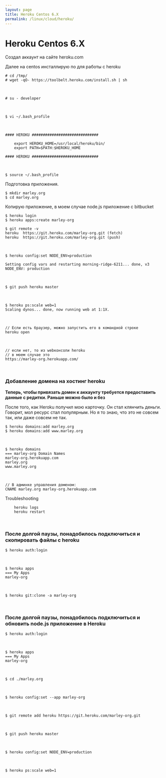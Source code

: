 ```yaml
---
layout: page
title: Heroku Centos 6.X
permalink: /linux/cloud/heroku/
---
```


# Heroku Centos 6.X

Создал аккаунт на сайте heroku.com


Далее на centos инсталлирую по для работы с heroku

    # cd /tmp/
    # wget -qO- https://toolbelt.heroku.com/install.sh | sh

<br/>

    # su - developer

<br/>  

    $ vi ~/.bash_profile

<br/>

    #### HEROKU ##############################

        export HEROKU_HOME=/usr/local/heroku/bin/
        export PATH=$PATH:$HEROKU_HOME

    #### HEROKU ##############################


<br/>


    $ source ~/.bash_profile


Подготовка приложения.

    $ mkdir marley.org
    $ cd marley.org

Копирую приложение, в моем случае node.js приложение с bitbucket

    $ heroku login
    $ heroku apps:create marley-org


<!--

heroku apps:create marley-org


mkdir example

cd example

git init

heroku apps:create example


-->

    $ git remote -v
    heroku	https://git.heroku.com/marley-org.git (fetch)
    heroku	https://git.heroku.com/marley-org.git (push)

<br/>

    $ heroku config:set NODE_ENV=production

    Setting config vars and restarting morning-ridge-6211... done, v3
    NODE_ENV: production

<br/>

    $ git push heroku master

<br/>

    $ heroku ps:scale web=1
    Scaling dynos... done, now running web at 1:1X.

<br/>

    // Если есть браузер, можно запустить его в командной строке
    heroku open

<br/>

    // если нет, то из webконсоли heroku
    // в моем случае это
    https://marley-org.herokuapp.com/



<br/>

### Добавление домена на хостинг heroku

**Теперь, чтобы привязать домен к аккаунту требуется предоставить данные с редитки. Раньше можно было и без**


После того, как Heroku получил мою карточку. Он стал клянчить деньги. Говорит, мол ресурс стал популярным. Но я то знаю, что это не совсем так, или даже совсем не так.

    $ heroku domains:add marley.org
    $ heroku domains:add www.marley.org

<br/>

    $ heroku domains
    === marley-org Domain Names
    marley-org.herokuapp.com
    marley.org
    www.marley.org

<br/>

    // В админке управления доменом:
    CNAME marley.org marley-org.herokuapp.com


Troubleshooting

        heroku logs
        heroku restart


<br/>

### После долгой паузы, понадобилось подключиться и скопировать файлы с heroku

    $ heroku auth:login

<br/>

    $ heroku apps
    === My Apps
    marley-org

<br/>

    $ heroku git:clone -a marley-org



<br/>

### После долгой паузы, понадобилось подключиться и обновить node.js приложение в Heroku

    $ heroku auth:login

<br/>

    $ heroku apps
    === My Apps
    marley-org


<br/>

    $ cd ./marley.org

<br/>


    $ heroku config:set --app marley-org


<br/>

    $ git remote add heroku https://git.heroku.com/marley-org.git

<br/>

    $ git push heroku master

<br/>

    $ heroku config:set NODE_ENV=production

<br/>

    $ heroku ps:scale web=1
